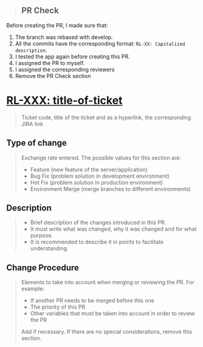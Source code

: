 > ## PR Check

Before creating the PR, I made sure that:

1. The branch was rebased with develop.
2. All the commits have the corresponding format: `RL-XX: Capitalized description`.
3. I tested the app again before creating this PR.
4. I assigned the PR to myself.
5. I assigned the corresponding reviewers
6. Remove the PR Check section

# [RL-XXX: title-of-ticket](https://learning-radiumrocket.atlassian.net/browse/RL-XXX)

> Ticket code, title of the ticket and as a hyperlink, the corresponding JIRA link

## Type of change

> Exchange rate entered. The possible values ​​for this section are:
>
> - Feature (new feature of the server/application)
> - Bug Fix (problem solution in development environment)
> - Hot Fix (problem solution in production environment)
> - Environment Merge (merge branches to different environments)

## Description

> - Brief description of the changes introduced in this PR.
> - It must write what was changed, why it was changed and for what purpose.
> - It is recommended to describe it in points to facilitate understanding.

## Change Procedure

> Elements to take into account when merging or reviewing the PR. For example:
>
> - If another PR needs to be merged before this one
> - The priority of this PR
> - Other variables that must be taken into account in order to review the PR
>
> Add if necessary. If there are no special considerations, remove this section.
